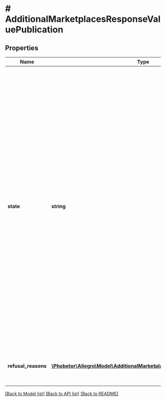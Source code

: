 # # AdditionalMarketplacesResponseValuePublication

## Properties

Name | Type | Description | Notes
------------ | ------------- | ------------- | -------------
**state** | **string** | Possible values:&lt;/br&gt; - &#x60;APPROVED&#x60; - the offer is visible in the given additional marketplace if it is active.&lt;/br&gt; - &#x60;REFUSED&#x60; - the offer or the seller does not meet the conditions required to display the offer in the given additional marketplace.&lt;/br&gt; - &#x60;IN_PROGRESS&#x60; - the process of qualifying the offer visibility in a given additional service is in progress.&lt;/br&gt; - &#x60;NOT_REQUESTED&#x60; - the seller has not indicated the intention of visibility in the given additional service.&lt;/br&gt; - &#x60;PENDING&#x60; - the seller has indicated the intention of visibility on a given additional marketplace, but the qualification process has not started, for example, due to offer status (only active offers are subject to the qualification process). | [optional]
**refusal_reasons** | [**\Phobetor\Allegro\Model\AdditionalMarketplacesRefusalReasonResponse[]**](AdditionalMarketplacesRefusalReasonResponse.md) | Reasons for marketplace publication refusal. Empty list for not refused marketplaces. | [optional]

[[Back to Model list]](../../README.md#models) [[Back to API list]](../../README.md#endpoints) [[Back to README]](../../README.md)

